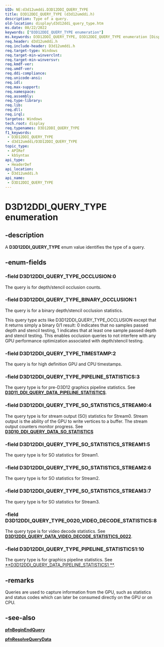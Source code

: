 ```yaml
---
UID: NE:d3d12umddi.D3D12DDI_QUERY_TYPE
title: D3D12DDI_QUERY_TYPE (d3d12umddi.h)
description: Type of a query.
old-location: display\d3d12ddi_query_type.htm
ms.date: 08/22/2022
keywords: ["D3D12DDI_QUERY_TYPE enumeration"]
ms.keywords: D3D12DDI_QUERY_TYPE, D3D12DDI_QUERY_TYPE enumeration [Display Devices], D3D12DDI_QUERY_TYPE_0020_VIDEO_DECODE_STATISTICS, D3D12DDI_QUERY_TYPE_BINARY_OCCLUSION, D3D12DDI_QUERY_TYPE_OCCLUSION, D3D12DDI_QUERY_TYPE_PIPELINE_STATISTICS, D3D12DDI_QUERY_TYPE_SO_STATISTICS_STREAM0, D3D12DDI_QUERY_TYPE_SO_STATISTICS_STREAM1, D3D12DDI_QUERY_TYPE_SO_STATISTICS_STREAM2, D3D12DDI_QUERY_TYPE_SO_STATISTICS_STREAM3, D3D12DDI_QUERY_TYPE_TIMESTAMP, d3d12umddi/D3D12DDI_QUERY_TYPE, d3d12umddi/D3D12DDI_QUERY_TYPE_0020_VIDEO_DECODE_STATISTICS, d3d12umddi/D3D12DDI_QUERY_TYPE_BINARY_OCCLUSION, d3d12umddi/D3D12DDI_QUERY_TYPE_OCCLUSION, d3d12umddi/D3D12DDI_QUERY_TYPE_PIPELINE_STATISTICS, d3d12umddi/D3D12DDI_QUERY_TYPE_SO_STATISTICS_STREAM0, d3d12umddi/D3D12DDI_QUERY_TYPE_SO_STATISTICS_STREAM1, d3d12umddi/D3D12DDI_QUERY_TYPE_SO_STATISTICS_STREAM2, d3d12umddi/D3D12DDI_QUERY_TYPE_SO_STATISTICS_STREAM3, d3d12umddi/D3D12DDI_QUERY_TYPE_TIMESTAMP, display.d3d12ddi_query_type
req.header: d3d12umddi.h
req.include-header: D3d12umddi.h
req.target-type: Windows
req.target-min-winverclnt: 
req.target-min-winversvr: 
req.kmdf-ver: 
req.umdf-ver: 
req.ddi-compliance: 
req.unicode-ansi: 
req.idl: 
req.max-support: 
req.namespace: 
req.assembly: 
req.type-library: 
req.lib: 
req.dll: 
req.irql: 
targetos: Windows
tech.root: display
req.typenames: D3D12DDI_QUERY_TYPE
f1_keywords:
 - D3D12DDI_QUERY_TYPE
 - d3d12umddi/D3D12DDI_QUERY_TYPE
topic_type:
 - APIRef
 - kbSyntax
api_type:
 - HeaderDef
api_location:
 - D3d12umddi.h
api_name:
 - D3D12DDI_QUERY_TYPE
---
```


# D3D12DDI_QUERY_TYPE enumeration

## -description

A **D3D12DDI_QUERY_TYPE** enum value identifies the type of a query.

## -enum-fields

### -field D3D12DDI_QUERY_TYPE_OCCLUSION:0

The query is for depth/stencil occlusion counts.

### -field D3D12DDI_QUERY_TYPE_BINARY_OCCLUSION:1

The query is for a binary depth/stencil occlusion statistics.

This query type acts like D3D12DDI_QUERY_TYPE_OCCLUSION except that it returns simply a binary 0/1 result: 0 indicates that no samples passed depth and stencil testing, 1 indicates that at least one sample passed depth and stencil testing. This enables occlusion queries to not interfere with any GPU performance optimization associated with depth/stencil testing.

### -field D3D12DDI_QUERY_TYPE_TIMESTAMP:2

The query is for high definition GPU and CPU timestamps.

### -field D3D12DDI_QUERY_TYPE_PIPELINE_STATISTICS:3

The query type is for pre-D3D12 graphics pipeline statistics. See [**D3D11_DDI_QUERY_DATA_PIPELINE_STATISTICS**](../d3d10umddi/ns-d3d10umddi-d3d11_ddi_query_data_pipeline_statistics.md).

### -field D3D12DDI_QUERY_TYPE_SO_STATISTICS_STREAM0:4

The query type is for stream output (SO) statistics for Stream0. Stream output is the ability of the GPU to write vertices to a buffer. The stream output counters monitor progress. See [**D3D10_DDI_QUERY_DATA_SO_STATISTICS**](../d3d10umddi/ns-d3d10umddi-d3d10_ddi_query_data_so_statistics.md)

### -field D3D12DDI_QUERY_TYPE_SO_STATISTICS_STREAM1:5

The query type is for SO statistics for Stream1.

### -field D3D12DDI_QUERY_TYPE_SO_STATISTICS_STREAM2:6

The query type is for SO statistics for Stream2.

### -field D3D12DDI_QUERY_TYPE_SO_STATISTICS_STREAM3:7

The query type is for SO statistics for Stream3.

### -field D3D12DDI_QUERY_TYPE_0020_VIDEO_DECODE_STATISTICS:8

The query type is for video decode statistics. See [**D3D12DDI_QUERY_DATA_VIDEO_DECODE_STATISTICS_0022**](ns-d3d12umddi-d3d12ddi_query_data_video_decode_statistics_0022.md).

### -field D3D12DDI_QUERY_TYPE_PIPELINE_STATISTICS1:10

The query type is for graphics pipeline statistics. See [**D3D12DDI_QUERY_DATA_PIPELINE_STATISTICS1 **](ns-d3d12umddi-d3d12ddi_query_data_pipeline_statistics1.md).

## -remarks

Queries are used to capture information from the GPU, such as statistics and status codes which can later be consumed directly on the GPU or on CPU.

## -see-also

[**pfnBeginEndQuery**](nc-d3d12umddi-pfnd3d12ddi_begin_end_query.md)

[**pfnResolveQueryData**](nc-d3d12umddi-pfnd3d12ddi_resolve_query_data.md)
